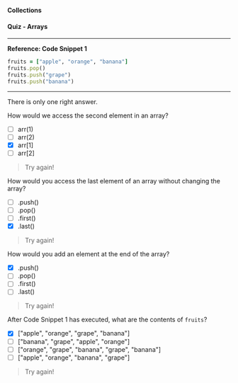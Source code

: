 **Collections**

#### Quiz - Arrays

---

**Reference: Code Snippet 1**

```ruby
fruits = ["apple", "orange", "banana"]
fruits.pop()
fruits.push("grape")
fruits.push("banana")
```

---

There is only one right answer.

How would we access the second element in an array?
  - [ ] arr(1)
  - [ ] arr(2)
  - [x] arr[1]
  - [ ] arr[2]

> Try again!  

How would you access the last element of an array without changing the array?
  - [ ] .push()
  - [ ] .pop()
  - [ ] .first()
  - [x] .last()

> Try again!  

How would you add an element at the end of the array?
  - [x] .push()
  - [ ] .pop()
  - [ ] .first()
  - [ ] .last()

> Try again!  

After Code Snippet 1 has executed, what are the contents of `fruits`?
  - [x] ["apple", "orange", "grape", "banana"]
  - [ ] ["banana", "grape", "apple", "orange"]
  - [ ] ["orange", "grape", "banana", "grape", "banana"]
  - [ ] ["apple", "orange", "banana", "grape"]

> Try again!
